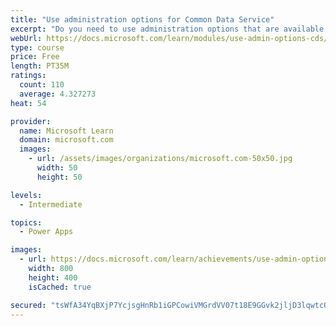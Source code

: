 ```yaml
---
title: "Use administration options for Common Data Service"
excerpt: "Do you need to use administration options that are available for Common Data Service? This module will show you how you can use solutions within Common Data Service and administer environments."
webUrl: https://docs.microsoft.com/learn/modules/use-admin-options-cds/
type: course
price: Free
length: PT35M
ratings:
  count: 110
  average: 4.327273
heat: 54

provider:
  name: Microsoft Learn
  domain: microsoft.com
  images:
    - url: /assets/images/organizations/microsoft.com-50x50.jpg
      width: 50
      height: 50

levels:
  - Intermediate

topics:
  - Power Apps

images:
  - url: https://docs.microsoft.com/learn/achievements/use-admin-options-cds-social.png
    width: 800
    height: 400
    isCached: true

secured: "tsWfA34YqBXjP7YcjsgHnRb1iGPCowiVMGrdVV07t18E9GGvk2jljD3lqwtcOgRXVQmEs9t4dVyUpO+GxSmmqLUnFyNvJ5Y7op7Rqa4x2g3h7rRgvDP+wE3bx7UC4ixi3IC38s7w++yzImLFXNTor9Y/024CCQSbyTanaKSvi0E+vwxx/GVWDlP5rZo55Bdl71IMqr1kc+S9cXHYJYeIG2JLQvtyIRtGQvTaEszMbAMPUQqgs8lvGFsP5TswrWJgCYSLP8PaCJXRKlupGH0q6iBB5QNoOs5R9wJklNko67qVeBpg9pu0b81uX6pGabBLNtBnsPF5pXTT+MN+5jjIt8sCCkWHf8ARHdeQICB1xnTvruJhi1YbBwkRJ2At/hSkrD5fh56UO4MRZUTExEMMFg==;qiMNQapPRzR8BoPS3EvtfA=="
---
```


